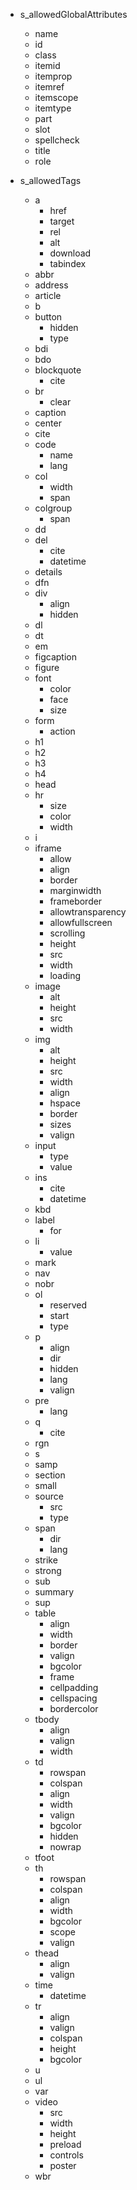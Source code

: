 - s_allowedGlobalAttributes
	- name
	- id
	- class
	- itemid
	- itemprop
	- itemref
	- itemscope
	- itemtype
	- part
	- slot
	- spellcheck
	- title
	- role

- s_allowedTags
	- a
		- href
		- target
		- rel
		- alt
		- download
		- tabindex
	- abbr
	- address
	- article
	- b
	- button
		- hidden
		- type
	- bdi
	- bdo
	- blockquote
		- cite
	- br
		- clear
	- caption
	- center
	- cite
	- code
		- name
		- lang
	- col
		- width
		- span
	- colgroup
		- span
	- dd
	- del
		- cite
		- datetime
	- details
	- dfn
	- div
		- align
		- hidden
	- dl
	- dt
	- em
	- figcaption
	- figure
	- font
		- color
		- face
		- size
	- form
		- action
	- h1
	- h2
	- h3
	- h4
	- head
	- hr
		- size
		- color
		- width
	- i
	- iframe
		- allow
		- align
		- border
		- marginwidth
		- frameborder
		- allowtransparency
		- allowfullscreen
		- scrolling
		- height
		- src
		- width
		- loading
	- image
		- alt
		- height
		- src
		- width
	- img
		- alt
		- height
		- src
		- width
		- align
		- hspace
		- border
		- sizes
		- valign
	- input
		- type
		- value
	- ins
		- cite
		- datetime
	- kbd
	- label
		- for
	- li
		- value
	- mark
	- nav
	- nobr
	- ol
		- reserved
		- start
		- type
	- p
		- align
		- dir
		- hidden
		- lang
		- valign
	- pre
		- lang
	- q
		- cite
	- rgn
	- s
	- samp
	- section
	- small
	- source
		- src
		- type
	- span
		- dir
		- lang
	- strike
	- strong
	- sub
	- summary
	- sup
	- table
		- align
		- width
		- border
		- valign
		- bgcolor
		- frame
		- cellpadding
		- cellspacing
		- bordercolor
	- tbody
		- align
		- valign
		- width
	- td
		- rowspan
		- colspan
		- align
		- width
		- valign
		- bgcolor
		- hidden
		- nowrap
	- tfoot
	- th
		- rowspan
		- colspan
		- align
		- width
		- bgcolor
		- scope
		- valign
	- thead
		- align
		- valign
	- time
		- datetime
	- tr
		- align
		- valign
		- colspan
		- height
		- bgcolor
	- u
	- ul
	- var
	- video
		- src
		- width
		- height
		- preload
		- controls
		- poster
	- wbr
